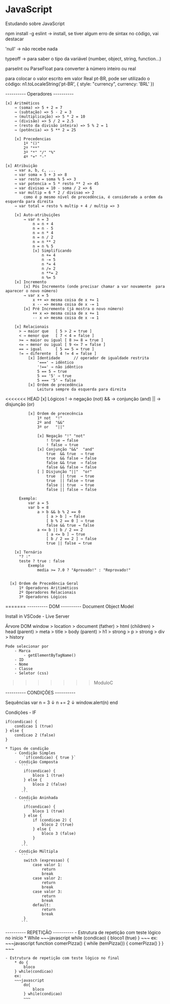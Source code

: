 # JavaScript
 Estudando sobre JavaScript

npm install -g eslint -> install, se tiver algum erro de sintax no código, vai destacar

'null' → não recebe nada

typeoff → para saber o tipo da variável (number, object, string, function...)

parseInt ou ParseFloat para converter à número inteiro ou real

para colocar o valor escrito em valor Real pt-BR, pode ser utilizado o código:
    n1.toLocaleString('pt-BR', { style: "currency", currency: 'BRL' })

---------- Operadores ----------


    [x] Aritméticos
        → (soma) => 5 + 2 = 7 
        → (subtação) => 5 - 2 = 3 
        → (multiplicação) => 5 * 2 = 10 
        → (divisão) => 5 / 2 = 2.5 
        → (resto da divisão inteira) => 5 % 2 = 1 
        → (potência) => 5 ** 2 = 25

        [x] Precedencias
            1º "()"
            2º "**"
            3º "*" "/" "%"
            4º "+" "-"
        
    [x] Atribuição
        → var a, b, c, ...
        → var soma = 5 + 3 => 8
        → var resto = soma % 5 => 3
        → var potencia = 5 * resto ** 2 => 45
        → var divisao = 10 - soma / 2 => 6
        → var multip = 6 * 2 / divisao => 2
            como é p mesmo nível de precedência, é considerado a ordem da esquerda para direita
        → var total = resto % multip + 4 / multip => 3

        [x] Auto-atribuições
            → var n = 3
                n = n + 4
                n = n - 5
                n = n * 4
                n = n / 2
                n = n ** 2
                n = n % 5
                [x] Simplificando
                    n += 4
                    n -= 5
                    n *= 4
                    n /= 2
                    n **= 2
                    n %= 5
        [x] Incremento
            [x] Pós Incremento (onde precisar chamar a var novamente  para aparecer o novo número)
            → var x = 5
                x ++ => mesma coisa de x += 1
                x -- => mesma coisa de x -= 1
            [x] Pré Incremento (já mostra o novo número)
                ++ x => mesma coisa de x += 1
                -- x => mesma coisa de x -= 1

        [x] Relacionais
          > → maior que   [ 5 > 2 = true ]
          < → menor que   [ 7 < 4 = false ]
          >= → maior ou igual [ 8 >= 8 = true ]
          <= → menor ou igual [ 9 <= 7 = false ]
          == → igual      [ 5 == 5 = true ]
          != → diferente  [ 4 != 4 = false ]
              [x] Identidade      // operador de igualdade restrita
                  '===' → idêntico
                  '!==' → não idêntico
                  5 == 5 → true
                  5 == '5' → true
                  5 === '5' → false
              [x] Ordem de precedência
                  Leitura sempre da esquerda para direita

<<<<<<< HEAD
        [x] Lógicos
          ! → negação (not)
          && → conjunção (and)
          || → disjunção (or)

              [x] Ordem de prececência
                  1º not  "!"
                  2º and  "&&"
                  3º or   "||"

                  [x] Negação "!" "not"
                      ! true → false
                      ! false → true
                  [x] Conjunção "&&"  "and"
                      true  && true  → true
                      true  && false → false
                      false && true  → false
                      false && false → false
                  [ ] Disjunção "||"  "or"
                      true  || true  → true
                      true  || false → true
                      false || true  → true
                      false || false → false

          Exemplo:
              var a = 5
              var b = 8
                  a > b && b % 2 == 0
                      [ a > b ] → false
                      [ b % 2 == 0 ] → true
                      false && true → false
                  a <= b || b / 2 == 2
                      [ a <= b ] → true
                      [ b / 2 == 2 ] → false
                      true || false → true

        [x] Ternário
          "? :"
          teste ? true : false
              Exemplo
                  media >= 7.0 ? "Aprovado!" : "Reprovado!"


      [x] Ordem de Precedência Geral
          1º Operadores Aritiméticos
          2º Operadores Relacionais
          3º Operadores Lógicos
=======
---------- DOM ----------
  Document Object Model

Install in VSCode
    - Live Server

Árvore DOM
    window
        > location
        > document (father)
            > html (children)
                > head (parent)
                    > meta
                    > title
                > body (parent)
                    > h1
                        > strong
                    > p
                        > strong
                    > div
        > history

    Pode selecionar por
        - Marca
            - getElementByTagName()
        - ID
        - Nome
        - Classe
        - Seletor (css)
>>>>>>> ModuloC

---------- CONDIÇÕES ----------

Sequências
    var n = 3 ↓
    n += 2 ↓
    window.alert(n) end

Condições - IF

```
if(condicao) {
    condicao 1 (true)
} else {
    condicao 2 (false)
}
```
 
    * Tipos de condição
        - Condição Simples
            `if(condicao) { true }`
        - Condição Composta
           ```
            if(condicao) {
                bloco 1 (true)
            } else {
                bloco 2 (false)
            }
           ```
        - Condição Aninhada
            ```
            if(condicao) {
                bloco 1 (true)
            } else {
                if (condicao 2) {
                    bloco 2 (true)
                } else {
                    bloco 3 (false)
                }
            }
           ```
        - Condição Múltipla
           ```
            switch (expressao) {
                case valor 1:
                    return
                    break
                case valor 2:
                    return
                    break
                case valor 3:
                    return
                    break
                default:
                    return
                    break
            }
           ```

---------- REPETIÇÃO ----------
    - Estrutura de repetição com teste lógico no início
        * While
            ~~~javascript
                while (condicao) {
                    bloco1 (true)
                }
            ~~~
            ex:
            ~~~javascript
            function comerPizza() {
                while (temPizza()) {
                    comerPizza()
                }
            }
            ~~~

    - Estrutura de repetição com teste lógico no final
        * do {
            bloco
        } while(condicao)
        ex:
        ~~~javascript
            do{
                bloco
            } while(condicao)
            ~~~